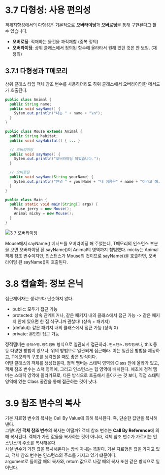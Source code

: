 # 3.7 다형성: 사용 편의성
객체지향성에서의 다형성은 기본적으로 **오버라이딩**과 **오버로딩**을 통해 구현된다고 할 수 있습니다.

- **오버로딩**: 적재하는 물건을 과적재함 (중복 정의)
- **오버라이딩**: 상위 클래스에서 정의된 함수에 올라타서 원래 있던 것은 안 보임. (재정의) 

## 3.7.1 다형성과 T메모리
상위 클래스 타입 객체 참조 변수를 사용하더라도 하위 클래스에서 오버라이딩한 메서드가 호출된다.
```java
public class Animal {
  public String name;
  public void sayName() {
    Sytem.out.println("나는 " + name + "\n");
  }
}

public class Mouse extends Animal {
  public String habitat;
  public void sayHabitat() { ... }

  // 오버라이딩
  public void sayName() {
    Sytem.out.println("오버라이딩 되었습니다.");
  }

  // 오버로딩
  public void sayName(String yourName) {
    Sytem.out.println("안녕 " + yourName + "내 이름은" + name + "이라고 해.\n");
  }
}
```
```java
public class Main {
  public static void main(String[] args) {
    Mouse jerry = new Mouse();
    Animal micky = new Mouse();
  }
}
```

![3 7 오버라이딩](https://user-images.githubusercontent.com/71186266/192465021-ca1d7a25-4a49-421e-9583-12667a6bf260.png)

Mouse에서 sayName() 메서드를 오버라이딩 해 주었는데, T메모리의 인스턴스 부분을 보면 오버라이딩 된 sayName()이 Animal의 영역까지 침범했다. micky는 Animal 객체 참조 변수이지만, 인스턴스가 Mouse의 것이므로 sayName()을 호출하면, 오버라이딩 된 sayName()이 호출된다.



# 3.8 캡슐화: 정보 은닉
접근제어자는 생각보다 단순하지 않다.
- public: 모두가 접근 가능
- protected: 상속 관계이거나, 같은 패키지 내의 클래스에서 접근 가능 -> 같은 패키지 안에 있으면 한 집 식구니까 괜찮다! (상속 + 패키지)
- [defalut]: 같은 패키지 내의 클래스에서 접근 가능 (상속 X)
- private: 본인만 접근 가능


정적맴버는 `클래스명.정적맴버` 형식으로 일관되게 접근하라. `인스턴스.정적맴버`나, this 등등 다양한 방법이 있으나, 위의 방법으로 일관되게 접근해라. 이는 일관된 방법을 제공하고, T메모리의 구조를 생각했을 때도 좋은 방식이다. <br> 
어떤 클래스의 객체를 생성했을때, 정적 맴버는 스태틱 영역의 Class 안에 올라가 있고, 객체 참조 변수는 스택 영역에, 그리고 인스턴스는 힙 영역에 배치된다. 애초에 정적 맴버는 스태틱 영역에 올라가므로, 다른 방식으로 호출해서 돌아가는 것 보다, 직접 스태틱 영역에 있는 Class 공간을 통해 접근하는 것이 낫다.   

# 3.9 참조 변수의 복사
기본 자료형 변수의 복사는 Call By Value에 의해 복사된다. 즉, 단순한 값만을 복사해낸다. <br>
그렇다면 **객체 참조 변수**의 복사는 어떨까? 객체 참조 변수는 **Call By Reference**에 의해 복사된다. 객체가 가진 값들을 복사하는 것이 아니라, 객체 참조 변수가 가르키는 인스턴스의 주소를 복사해온다. <br> 
사실 변수가 가진 값을 복사해온다는 방식 자체는 똑같다. 기본 자료형은 값을 가지고 있고, 객체 참조 변수는 인스턴스의 주소를 가지고 있기 떄문이다. <br>
argument로 들어갈 때의 복사와, return 값으로 나갈 때의 복사 또한 같은 방식으로 일어난다.
